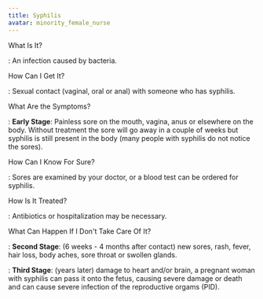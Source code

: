 ```yaml
---
title: Syphilis
avatar: minority_female_nurse
---
```


What Is It?

: An infection caused by bacteria.

How Can I Get It?

: Sexual contact (vaginal, oral or anal) with someone who has syphilis.

What Are the Symptoms?

: **Early Stage**:  Painless sore on the mouth, vagina, anus or
elsewhere on the body.  Without treatment the sore will go away in a
couple of weeks but syphilis is still present in the body (many people
with syphilis do not notice the sores).

How Can I Know For Sure?

: Sores are examined by your doctor, or a blood test can be ordered for
syphilis.

How Is It Treated?

: Antibiotics or hospitalization may be necessary.

What Can Happen If I Don't Take Care Of It?

: **Second Stage**:  (6 weeks - 4 months after contact) new sores, rash,
fever, hair loss, body aches, sore throat or swollen glands.

: **Third Stage**:  (years later) damage to heart and/or brain, a
pregnant woman with syphilis can pass it onto the fetus, causing severe
damage or death and can cause severe infection of the reproductive
orgams (PID).

